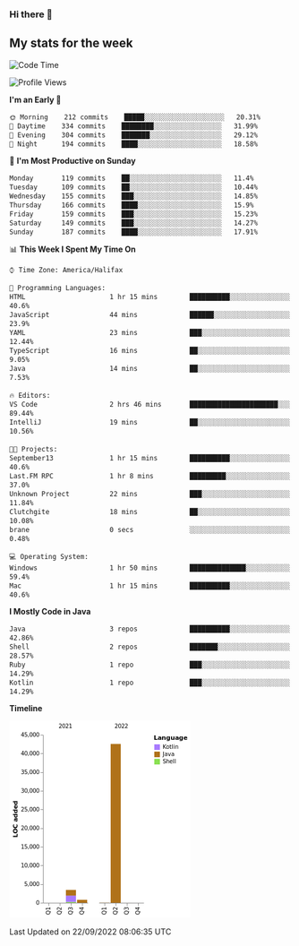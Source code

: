 ### Hi there 👋

## My stats for the week
<!--START_SECTION:waka-->
![Code Time](http://img.shields.io/badge/Code%20Time-397%20hrs%2053%20mins-blue)

![Profile Views](http://img.shields.io/badge/Profile%20Views-0-blue)

**I'm an Early 🐤** 

```text
🌞 Morning    212 commits    █████░░░░░░░░░░░░░░░░░░░░   20.31% 
🌆 Daytime    334 commits    ████████░░░░░░░░░░░░░░░░░   31.99% 
🌃 Evening    304 commits    ███████░░░░░░░░░░░░░░░░░░   29.12% 
🌙 Night      194 commits    ████░░░░░░░░░░░░░░░░░░░░░   18.58%

```
📅 **I'm Most Productive on Sunday** 

```text
Monday       119 commits    ██░░░░░░░░░░░░░░░░░░░░░░░   11.4% 
Tuesday      109 commits    ██░░░░░░░░░░░░░░░░░░░░░░░   10.44% 
Wednesday    155 commits    ███░░░░░░░░░░░░░░░░░░░░░░   14.85% 
Thursday     166 commits    ████░░░░░░░░░░░░░░░░░░░░░   15.9% 
Friday       159 commits    ███░░░░░░░░░░░░░░░░░░░░░░   15.23% 
Saturday     149 commits    ███░░░░░░░░░░░░░░░░░░░░░░   14.27% 
Sunday       187 commits    ████░░░░░░░░░░░░░░░░░░░░░   17.91%

```


📊 **This Week I Spent My Time On** 

```text
⌚︎ Time Zone: America/Halifax

💬 Programming Languages: 
HTML                     1 hr 15 mins        ██████████░░░░░░░░░░░░░░░   40.6% 
JavaScript               44 mins             ██████░░░░░░░░░░░░░░░░░░░   23.9% 
YAML                     23 mins             ███░░░░░░░░░░░░░░░░░░░░░░   12.44% 
TypeScript               16 mins             ██░░░░░░░░░░░░░░░░░░░░░░░   9.05% 
Java                     14 mins             ██░░░░░░░░░░░░░░░░░░░░░░░   7.53%

🔥 Editors: 
VS Code                  2 hrs 46 mins       ██████████████████████░░░   89.44% 
IntelliJ                 19 mins             ██░░░░░░░░░░░░░░░░░░░░░░░   10.56%

🐱‍💻 Projects: 
September13              1 hr 15 mins        ██████████░░░░░░░░░░░░░░░   40.6% 
Last.FM RPC              1 hr 8 mins         █████████░░░░░░░░░░░░░░░░   37.0% 
Unknown Project          22 mins             ███░░░░░░░░░░░░░░░░░░░░░░   11.84% 
Clutchgite               18 mins             ██░░░░░░░░░░░░░░░░░░░░░░░   10.08% 
brane                    0 secs              ░░░░░░░░░░░░░░░░░░░░░░░░░   0.48%

💻 Operating System: 
Windows                  1 hr 50 mins        ██████████████░░░░░░░░░░░   59.4% 
Mac                      1 hr 15 mins        ██████████░░░░░░░░░░░░░░░   40.6%

```

**I Mostly Code in Java** 

```text
Java                     3 repos             ██████████░░░░░░░░░░░░░░░   42.86% 
Shell                    2 repos             ███████░░░░░░░░░░░░░░░░░░   28.57% 
Ruby                     1 repo              ███░░░░░░░░░░░░░░░░░░░░░░   14.29% 
Kotlin                   1 repo              ███░░░░░░░░░░░░░░░░░░░░░░   14.29%

```


**Timeline**

![Chart not found](https://raw.githubusercontent.com/lyndseyy/lyndseyy/main/charts/bar_graph.png) 


 Last Updated on 22/09/2022 08:06:35 UTC
<!--END_SECTION:waka-->